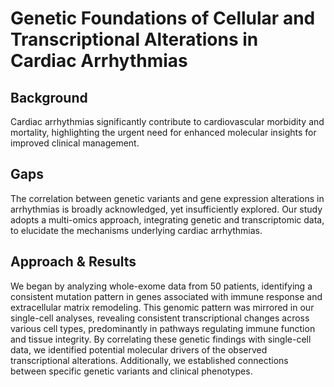 # Genetic Foundations of Cellular and Transcriptional Alterations in Cardiac Arrhythmias
## Background
Cardiac arrhythmias significantly contribute to cardiovascular morbidity and mortality, highlighting the urgent need for enhanced molecular insights for improved clinical management. 
## Gaps
The correlation between genetic variants and gene expression alterations in arrhythmias is broadly acknowledged, yet insufficiently explored. Our study adopts a multi-omics approach, integrating genetic and transcriptomic data, to elucidate the mechanisms underlying cardiac arrhythmias. 
## Approach & Results
We began by analyzing whole-exome data from 50 patients, identifying a consistent mutation pattern in genes associated with immune response and extracellular matrix remodeling. This genomic pattern was mirrored in our single-cell analyses, revealing consistent transcriptional changes across various cell types, predominantly in pathways regulating immune function and tissue integrity. By correlating these genetic findings with single-cell data, we identified potential molecular drivers of the observed transcriptional alterations. Additionally, we established connections between specific genetic variants and clinical phenotypes.
